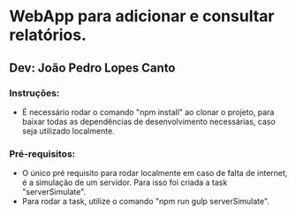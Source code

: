 # WebApp para adicionar e consultar relatórios.

## Dev: João Pedro Lopes Canto

### Instruções:
- É necessário rodar o comando "npm install" ao clonar o projeto, para baixar todas as dependências de desenvolvimento necessárias, 
caso seja utilizado localmente.

### Pré-requisitos:
- O único pré requisito para rodar localmente em caso de falta de internet, é a simulação de um servidor. Para isso foi criada a task "serverSimulate".
- Para rodar a task, utilize o comando "npm run gulp serverSimulate".

